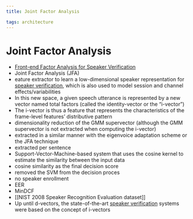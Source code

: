 ```yaml
---
title: Joint Factor Analysis

tags: architecture 
---
```


# Joint Factor Analysis
- [Front-end Factor Analysis for Speaker Verification](http://groups.csail.mit.edu/sls/publications/2010/Dehak_IEEE_Transactions.pdf)
- Joint Factor Analysis (JFA)
- eature extractor to learn a low-dimensional speaker representation for [speaker verification](Speaker%20Verification.md), which is also used to model session and channel effects/variabilities
- In this new space, a given speech utterance is represented by a new vector named total factors (called the identity-vector or the “i-vector”)
- The i-vector is thus a feature that represents the characteristics of the frame-level features’ distributive pattern
- dimensionality reduction of the GMM supervector (although the GMM supervector is not extracted when computing the i-vector)
- extracted in a similar manner with the eigenvoice adaptation scheme or the JFA technique
- extracted per sentence
- Support-Vector-Machine-based system that uses the cosine kernel to estimate the similarity between the input data
- cosine similarity as the final decision score
- removed the SVM from the decision proces
- no speaker enrollment
- EER
- MinDCF
- [[NIST 2008 Speaker Recognition Evaluation dataset]]
- Up until d-vectors, the state-of-the-art [speaker verification](Speaker%20Verification.md) systems were based on the concept of i-vectors








